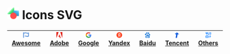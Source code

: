 # <img style="width:28px; height:28px; pointer-events:none; cursor: default;" src="https://github.com/Li-Deheng/icons-svg/blob/main/Adobe/Apps/Motion-Graphics.svg" alt="Icons" onclick="return false"> Icons SVG
 
   | <img style="width:14px; height:14px; pointer-events:none; cursor: default;" src="https://github.com/Li-Deheng/icons-svg/blob/main/Awesome/Awesome-Logo.svg" alt="Awesome" onclick="return false"> [**Awesome**][1] | <img style="width:14px; height:14px; pointer-events:none; cursor: default;" src="https://github.com/Li-Deheng/icons-svg/blob/main/Adobe/Apps/Adobe-Logo.svg" alt="Adobe" onclick="return false"> [**Adobe**][2] | <img style="width:14px; height:14px; pointer-events:none; cursor: default;" src="https://github.com/Li-Deheng/icons-svg/blob/main/Google/Google-Logo.svg" alt="Google" onclick="return false"> [**Google**][3] | <img style="width:14px; height:14px; pointer-events:none; cursor: default;" src="https://github.com/Li-Deheng/icons-svg/blob/main/Yandex/Yandex-Logo.svg" alt="Yandex" onclick="return false"> [**Yandex**][4] | <img style="width:14px; height:14px; pointer-events:none; cursor: default;" src="https://github.com/Li-Deheng/icons-svg/blob/main/Baidu/Baidu-Logo.svg" alt="Baidu" onclick="return false"> [**Baidu**][5] | <img style="width:14px; height:14px; pointer-events:none; cursor: default;" src="https://github.com/Li-Deheng/icons-svg/blob/main/Tencent/Tencent-Logo.svg" alt="Tencent" onclick="return false"> [**Tencent**][6] | <img style="width:14px; height:14px; pointer-events:none; cursor: default;" src="https://github.com/Li-Deheng/icons-svg/blob/main/Awesome/icons.svg" alt="Others" onclick="return false"> [**Others**][9] |
   |:----------:|:------------:|:-----------:|:-----------:|:-----------:|:-----------:|:-----------:|
   
[1]: https://github.com/Li-Deheng/icons-svg/tree/main/Awesome
[2]: https://github.com/Li-Deheng/icons-svg/tree/main/Adobe
[3]: https://github.com/Li-Deheng/icons-svg/tree/main/Google
[4]: https://github.com/Li-Deheng/icons-svg/tree/main/Yandex
[5]: https://github.com/Li-Deheng/icons-svg/tree/main/Baidu
[6]: https://github.com/Li-Deheng/icons-svg/tree/main/Tencent
[9]: https://github.com/Li-Deheng/icons-svg/tree/main/Others
